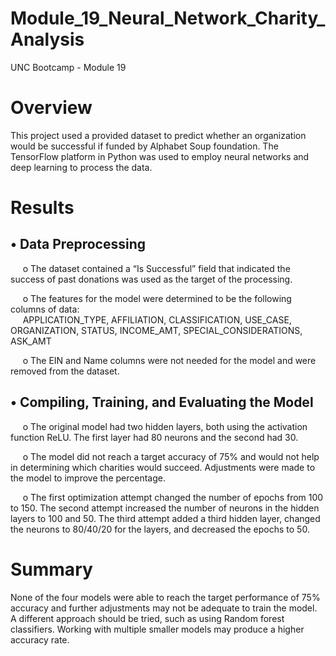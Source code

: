 # Module_19_Neural_Network_Charity_Analysis
UNC Bootcamp - Module 19

# Overview
This project used a provided dataset to predict whether an organization would be successful if funded by Alphabet Soup foundation.  The TensorFlow platform in Python was used to employ neural networks and deep learning to process the data.

# Results
## •	Data Preprocessing<br>
&nbsp;&nbsp;&nbsp;&nbsp;&nbsp;o	The dataset contained a “Is Successful” field that indicated the success of past donations was used as the target of the processing.

&nbsp;&nbsp;&nbsp;&nbsp;&nbsp;o	The features for the model were determined to be the following columns of data:  
&nbsp;&nbsp;&nbsp;&nbsp;&nbsp;APPLICATION_TYPE, AFFILIATION, CLASSIFICATION, USE_CASE, ORGANIZATION, STATUS, INCOME_AMT, SPECIAL_CONSIDERATIONS, ASK_AMT


&nbsp;&nbsp;&nbsp;&nbsp;&nbsp;o	The EIN and Name columns were not needed for the model and were removed from the dataset.

## •	Compiling, Training, and Evaluating the Model<br>
&nbsp;&nbsp;&nbsp;&nbsp;&nbsp;o	The original model had two hidden layers, both using the activation function ReLU.  The first layer had 80 neurons and the second had 30.

&nbsp;&nbsp;&nbsp;&nbsp;&nbsp;o	The model did not reach a target accuracy of 75% and would not help in determining which charities would succeed. Adjustments were made to the model to improve the percentage.


&nbsp;&nbsp;&nbsp;&nbsp;&nbsp;o	The first optimization attempt changed the number of epochs from 100 to 150.  The second attempt increased the number of neurons in the hidden layers to 100 and 50.  The third attempt added a third hidden layer, changed the neurons to 80/40/20 for the layers, and decreased the epochs to 50.


# Summary
None of the four models were able to reach the target performance of 75% accuracy and further adjustments may not be adequate to train the model.  A different approach should be tried, such as using Random forest classifiers.  Working with multiple smaller models may produce a higher accuracy rate.

